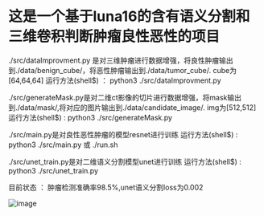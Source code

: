# 这是一个基于luna16的含有语义分割和三维卷积判断肿瘤良性恶性的项目
./src/dataImprovment.py 是对三维肿瘤进行数据增强，将良性肿瘤输出到./data/benign_cube/，将恶性肿瘤输出到./data/tumor_cube/.  cube为[64,64,64]
运行方法(shell$) ： python3 ./src/dataImprovment.py 

./src/generateMask.py是对二维ct影像的切片进行数据增强，将mask输出到./data/mask/,将对应的图片输出到./data/candidate_image/. img为[512,512]
运行方法(shell$) : python3 ./src/generateMask.py

./src/main.py是对良性恶性肿瘤的模型resnet进行训练
运行方法(shell$) : python3 ./src/main.py 或 ./run.sh

./src/unet_train.py是对二维语义分割模型unet进行训练
运行方法(shell$) : python3 ./src/unet_train.py

目前状态 ： 肿瘤检测准确率98.5%,unet语义分割loss为0.002


![image](https://github.com/user-attachments/assets/1c2e7303-4105-4bf8-ae55-c12f6c6f43d2)

